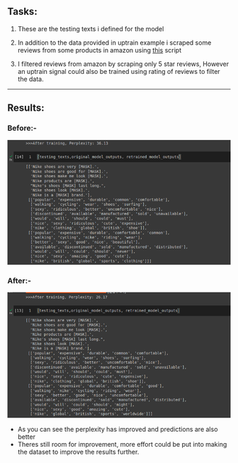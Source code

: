 ## Tasks:

1. These are the testing texts i defined for the model

2.  In addition to the data provided in uptrain example i scraped some reviews from some products in amazon using [this](https://github.com/sanjaybora04/Nike_Masked_LM/blob/main/web_scrapping.py) script

3. I filtered reviews from amazon by scraping only 5 star reviews, However an uptrain signal could also be trained using rating of reviews to filter the data.
---
## Results:

### Before:-
![Before](readme_data/Before.png)

### After:-
![After](readme_data/After.png)

* As you can see the perplexity has improved and predictions are also better
* Theres still room for improvement, more effort could be put into making the dataset to improve the results further.
